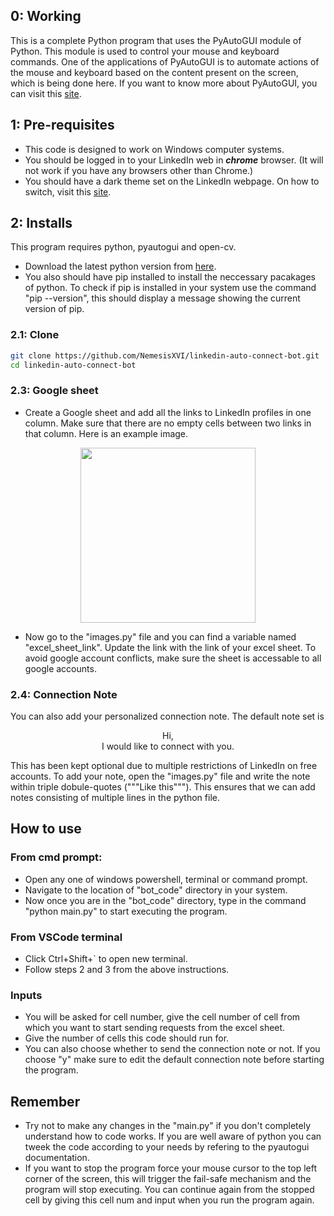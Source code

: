 ## 0: Working
This is a complete Python program that uses the PyAutoGUI module of Python. This module is used to control your mouse and keyboard commands. One of the applications of PyAutoGUI is to automate actions of the mouse and keyboard based on the content present on the screen, which is being done here. If you want to know more about PyAutoGUI, you can visit this [site](https://pyautogui.readthedocs.io/en/latest/).

## 1: Pre-requisites
* This code is designed to work on Windows computer systems.
* You should be logged in to your LinkedIn web in **_chrome_** browser. (It will not work if you have any browsers other than Chrome.)
* You should have a dark theme set on the LinkedIn webpage. On how to switch, visit this [site](https://www.linkedin.com/help/linkedin/answer/a524473/switch-between-dark-and-light-mode#:~:text=To%20switch%20to%20either%20dark,under%20Display%2C%20click%20Dark%20mode.).

## 2: Installs

This program requires python, pyautogui and open-cv. 
* Download the latest python version from [here](https://www.python.org/downloads/).
* You also should have pip installed to install the neccessary pacakages of python. To check if pip is installed in your system use the command "pip --version", this should display a message showing the current version of pip.

### 2.1: Clone 
```bash
git clone https://github.com/NemesisXVI/linkedin-auto-connect-bot.git
cd linkedin-auto-connect-bot
```

### 2.3: Google sheet
* Create a Google sheet and add all the links to LinkedIn profiles in one column. Make sure that there are no empty cells between two links in that column. Here is an example image.

<p align="center">
    <img src ="https://github.com/preetam-g/linkedin_connection_bot/assets/118665778/b3e1cdf5-0756-47ae-9335-4a6d2ea239a2" height = "280">
</p>

* Now go to the "images.py" file and you can find a variable named "excel_sheet_link". Update the link with the link of your excel sheet.  To avoid google account conflicts, make sure the sheet is accessable to all google accounts.

### 2.4: Connection Note
You can also add your personalized connection note. The default note set is 
<p align="center">
    Hi, <br />
    I would like to connect with you.
</p>
This has been kept optional due to multiple restrictions of LinkedIn on free accounts.
To add your note, open the "images.py" file and write the note within triple dobule-quotes ("""Like this"""). This ensures that we can add notes consisting of multiple lines in the python file.

## How to use

### From cmd prompt:
* Open any one of windows powershell, terminal or command prompt. 
* Navigate to the location of "bot_code" directory in your system.
* Now once you are in the "bot_code" directory, type in the command "python main.py" to start executing the program.

### From VSCode terminal
* Click Ctrl+Shift+` to open new terminal.
* Follow steps 2 and 3 from the above instructions.

### Inputs
* You will be asked for cell number, give the cell number of cell from which you want to start sending requests from the excel sheet.
* Give the number of cells this code should run for.
* You can also choose whether to send the connection note or not. If you choose "y" make sure to edit the default connection note before starting the program.

## Remember
* Try not to make any changes in the "main.py" if you don't completely understand how to code works. If you are well aware of python you can tweek the code according to your needs by refering to the pyautogui documentation. 
* If you want to stop the program force your mouse cursor to the top left corner of the screen, this will trigger the fail-safe mechanism and the program will stop executing. You can continue again from the stopped cell by giving this cell num and input when you run the program again.